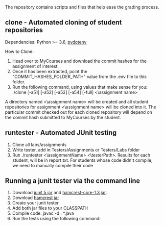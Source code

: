 The repository contains scripts and files that help ease the grading process.

## clone - Automated cloning of student repositories

Dependencies: Python >= 3.6, [pydotenv](https://pypi.org/project/pydotenv/)

How to Clone:
1) Head over to MyCourses and download the commit hashes for the assignment
   of interest.
2) Once it has been extracted, point the "COMMIT_HASHES_FOLDER_PATH" value
   from the .env file to this folder.
3) Run the following command, using values that make sense for you: ./clone [-a51] [-a52] [-a53] [-a54] [-full] <\assignment name>

A directory named <\assignment name> will be created and all student
repositories for assignment <\assignment name> will be cloned into it.
The particular commit checked out for each cloned repository will depend on
the commit hash submitted to MyCourses by the student.

## runtester - Automated JUnit testing

1. Clone all labs/assignments
2. Write tester, add in Testers/Assignments or Testers/Labs folder
3. Run ./runtester <\assignmentName> <\testerPath>. Results for each student, will be in report.txt.
For students whose code didn't compile, we need to manually compile their code 

## Running a junit tester via the command line

1) Download [junit 5 jar](http://www.java2s.com/example/jar/j/download-junit412jar-file.html) and [hamcrest-core-1.3.jar](https://search.maven.org/search?q=g:org.hamcrest).
2) Download [hamcrest jar](https://repo1.maven.org/maven2/org/hamcrest/hamcrest-core/1.3/)
3) Create your junit tester
4) Add both jar files to your CLASSPATH
5) Compile code: javac -d . *.java
6) Run the tests using the following command: 
